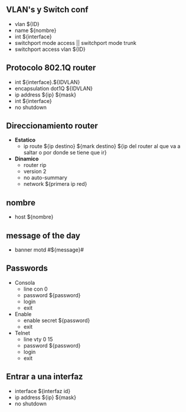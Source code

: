 
## VLAN's y Switch conf

- vlan ${ID}
- name ${nombre}
- int ${interface}
- switchport mode access || switchport mode trunk
- switchport access vlan ${ID}

## Protocolo 802.1Q router

- int ${interface}.\${IDVLAN}
- encapsulation dot1Q ${IDVLAN}
- ip address ${ip} ${mask}
- int ${interface}
- no shutdown

## Direccionamiento router

- **Estatico**
	- ip route ${ip destino} ${mark destino} ${ip del router al que va a saltar o por donde se tiene que ir}
- **Dinamico**
	- router rip
	- version 2
	- no auto-summary
	- network ${primera ip red}

## nombre

- host ${nombre}
## message of the day

- banner motd #${message}#

## Passwords

- Consola
	- line con 0
	- password ${password}
	- login
	- exit
- Enable
	- enable secret ${password}
	- exit
- Telnet
	- line vty 0 15
	- password ${password}
	- login
	- exit

## Entrar a una interfaz

- interface ${interfaz id}
- ip address ${ip} ${mask}
- no shutdown
